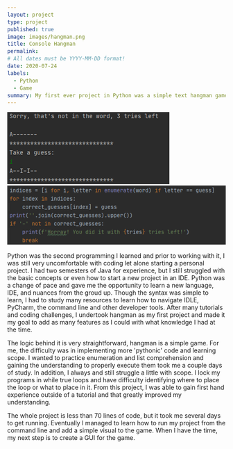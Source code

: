```yaml
---
layout: project
type: project
published: true
image: images/hangman.png
title: Console Hangman
permalink:
# All dates must be YYYY-MM-DD format!
date: 2020-07-24
labels:
  - Python
  - Game
summary: My first ever project in Python was a simple text hangman game.
---
```


<div class="ui small rounded images">
  <img class="ui image" src="../images/hangman-blanks.PNG">
  <img class="ui image" src="../images/hangman-enumeration.PNG">
</div>

Python was the second programming I learned and prior to working with it, I was still very uncomfortable with coding let alone starting a personal project. I had two semesters of Java for experience, but I still struggled with the basic concepts or even how to start a new project in an IDE. Python was a change of pace and gave me the opportunity to learn a new language, IDE, and nuances from the groud up. Though the syntax was simple to learn, I had to study many resources to learn how to navigate IDLE, PyCharm, the command line and other developer tools. After many tutorials and coding challenges, I undertook hangman as my first project and made it my goal to add as many features as I could with what knowledge I had at the time.

The logic behind it is very straightforward, hangman is a simple game. For me, the difficulty was in implementing more 'pythonic' code and learning scope. I wanted to practice enumeration and list comprehension and gaining the understanding to properly execute them took me a couple days of study. In addition, I always and still struggle a little with scope. I lock my programs in while true loops and have difficulty identifying where to place the loop or what to place in it. From this project, I was able to gain first hand experience outside of a tutorial and that greatly improved my understanding. 

The whole project is less than 70 lines of code, but it took me several days to get running. Eventually I managed to learn how to run my project from the command line and add a simple visual to the game. When I have the time, my next step is to create a GUI for the game.






